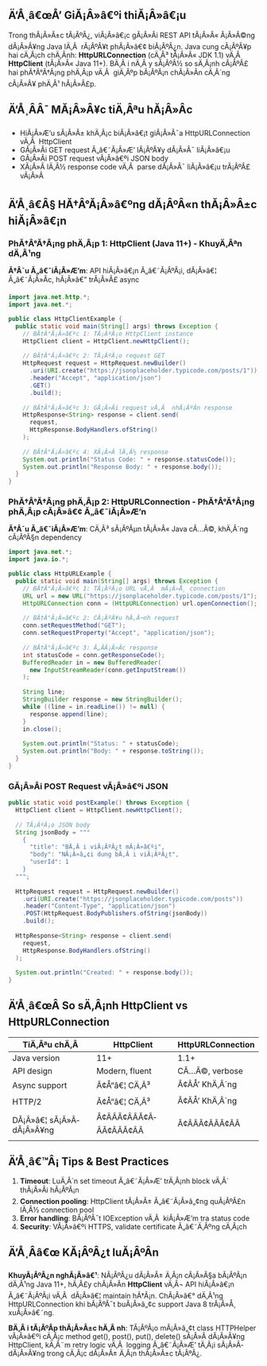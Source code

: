 ﻿## Ä‘Å¸â€œÅ’ GiĂ¡Â»â€ºi thiĂ¡Â»â€¡u
Trong thĂ¡Â»Â±c tĂ¡ÂºÂ¿, viĂ¡Â»â€¡c gĂ¡Â»Âi REST API tĂ¡Â»Â« Ă¡Â»Â©ng dĂ¡Â»Â¥ng Java lÄ‚Â  rĂ¡ÂºÂ¥t phĂ¡Â»â€¢ biĂ¡ÂºÂ¿n. Java cung cĂ¡ÂºÂ¥p hai cÄ‚Â¡ch chÄ‚Â­nh: **HttpURLConnection** (cÄ‚Â³ tĂ¡Â»Â« JDK 1.1) vÄ‚Â  **HttpClient** (tĂ¡Â»Â« Java 11+). BÄ‚Â i nÄ‚Â y sĂ¡ÂºÂ½ so sÄ‚Â¡nh cĂ¡ÂºÂ£ hai phĂ†Â°Ă†Â¡ng phÄ‚Â¡p vÄ‚Â  giÄ‚Âºp bĂ¡ÂºÂ¡n chĂ¡Â»Ân cÄ‚Â´ng cĂ¡Â»Â¥ phÄ‚Â¹ hĂ¡Â»Â£p.

## Ä‘Å¸ÂÂ¯ MĂ¡Â»Â¥c tiÄ‚Âªu hĂ¡Â»Âc
- HiĂ¡Â»Æ’u sĂ¡Â»Â± khÄ‚Â¡c biĂ¡Â»â€¡t giĂ¡Â»Â¯a HttpURLConnection vÄ‚Â  HttpClient
- GĂ¡Â»Â­i GET request Ă„â€˜Ă¡Â»Æ’ lĂ¡ÂºÂ¥y dĂ¡Â»Â¯ liĂ¡Â»â€¡u
- GĂ¡Â»Â­i POST request vĂ¡Â»â€ºi JSON body
- XĂ¡Â»Â­ lÄ‚Â½ response code vÄ‚Â  parse dĂ¡Â»Â¯ liĂ¡Â»â€¡u trĂ¡ÂºÂ£ vĂ¡Â»Â

## Ä‘Å¸â€Â§ HĂ†Â°Ă¡Â»â€ºng dĂ¡ÂºÂ«n thĂ¡Â»Â±c hiĂ¡Â»â€¡n

### PhĂ†Â°Ă†Â¡ng phÄ‚Â¡p 1: HttpClient (Java 11+) - KhuyÄ‚Âªn dÄ‚Â¹ng

**Ă†Â¯u Ă„â€˜iĂ¡Â»Æ’m**: API hiĂ¡Â»â€¡n Ă„â€˜Ă¡ÂºÂ¡i, dĂ¡Â»â€¦ Ă„â€˜Ă¡Â»Âc, hĂ¡Â»â€” trĂ¡Â»Â£ async

```java
import java.net.http.*;
import java.net.*;

public class HttpClientExample {
  public static void main(String[] args) throws Exception {
    // BĂ†Â°Ă¡Â»â€ºc 1: TĂ¡ÂºÂ¡o HttpClient instance
    HttpClient client = HttpClient.newHttpClient();
    
    // BĂ†Â°Ă¡Â»â€ºc 2: TĂ¡ÂºÂ¡o request GET
    HttpRequest request = HttpRequest.newBuilder()
      .uri(URI.create("https://jsonplaceholder.typicode.com/posts/1"))
      .header("Accept", "application/json")
      .GET()
      .build();
    
    // BĂ†Â°Ă¡Â»â€ºc 3: GĂ¡Â»Â­i request vÄ‚Â  nhĂ¡ÂºÂ­n response
    HttpResponse<String> response = client.send(
      request, 
      HttpResponse.BodyHandlers.ofString()
    );
    
    // BĂ†Â°Ă¡Â»â€ºc 4: XĂ¡Â»Â­ lÄ‚Â½ response
    System.out.println("Status Code: " + response.statusCode());
    System.out.println("Response Body: " + response.body());
  }
}
```

### PhĂ†Â°Ă†Â¡ng phÄ‚Â¡p 2: HttpURLConnection - PhĂ†Â°Ă†Â¡ng phÄ‚Â¡p cĂ¡Â»â€¢ Ă„â€˜iĂ¡Â»Æ’n

**Ă†Â¯u Ă„â€˜iĂ¡Â»Æ’m**: CÄ‚Â³ sĂ¡ÂºÂµn tĂ¡Â»Â« Java cĂ…Â©, khÄ‚Â´ng cĂ¡ÂºÂ§n dependency

```java
import java.net.*;
import java.io.*;

public class HttpURLExample {
  public static void main(String[] args) throws Exception {
    // BĂ†Â°Ă¡Â»â€ºc 1: TĂ¡ÂºÂ¡o URL vÄ‚Â  mĂ¡Â»Å¸ connection
    URL url = new URL("https://jsonplaceholder.typicode.com/posts/1");
    HttpURLConnection conn = (HttpURLConnection) url.openConnection();
    
    // BĂ†Â°Ă¡Â»â€ºc 2: CĂ¡ÂºÂ¥u hÄ‚Â¬nh request
    conn.setRequestMethod("GET");
    conn.setRequestProperty("Accept", "application/json");
    
    // BĂ†Â°Ă¡Â»â€ºc 3: Ă„ÂĂ¡Â»Âc response
    int statusCode = conn.getResponseCode();
    BufferedReader in = new BufferedReader(
      new InputStreamReader(conn.getInputStream())
    );
    
    String line;
    StringBuilder response = new StringBuilder();
    while ((line = in.readLine()) != null) {
      response.append(line);
    }
    in.close();
    
    System.out.println("Status: " + statusCode);
    System.out.println("Body: " + response.toString());
  }
}
```

### GĂ¡Â»Â­i POST Request vĂ¡Â»â€ºi JSON

```java
public static void postExample() throws Exception {
  HttpClient client = HttpClient.newHttpClient();
  
  // TĂ¡ÂºÂ¡o JSON body
  String jsonBody = """
    {
      "title": "BÄ‚Â i viĂ¡ÂºÂ¿t mĂ¡Â»â€ºi",
      "body": "NĂ¡Â»â„¢i dung bÄ‚Â i viĂ¡ÂºÂ¿t",
      "userId": 1
    }
  """;
  
  HttpRequest request = HttpRequest.newBuilder()
    .uri(URI.create("https://jsonplaceholder.typicode.com/posts"))
    .header("Content-Type", "application/json")
    .POST(HttpRequest.BodyPublishers.ofString(jsonBody))
    .build();
  
  HttpResponse<String> response = client.send(
    request, 
    HttpResponse.BodyHandlers.ofString()
  );
  
  System.out.println("Created: " + response.body());
}
```

## Ä‘Å¸â€œÂ So sÄ‚Â¡nh HttpClient vs HttpURLConnection

| TiÄ‚Âªu chÄ‚Â­ | HttpClient | HttpURLConnection |
|----------|------------|-------------------|
| Java version | 11+ | 1.1+ |
| API design | Modern, fluent | CĂ…Â©, verbose |
| Async support | Ă¢Å“â€¦ CÄ‚Â³ | Ă¢ÂÅ’ KhÄ‚Â´ng |
| HTTP/2 | Ă¢Å“â€¦ CÄ‚Â³ | Ă¢ÂÅ’ KhÄ‚Â´ng |
| DĂ¡Â»â€¦ sĂ¡Â»Â­ dĂ¡Â»Â¥ng | Ă¢Â­ÂĂ¢Â­ÂĂ¢Â­ÂĂ¢Â­ÂĂ¢Â­Â | Ă¢Â­ÂĂ¢Â­ÂĂ¢Â­Â |

## Ä‘Å¸â€™Â¡ Tips & Best Practices
1. **Timeout**: LuÄ‚Â´n set timeout Ă„â€˜Ă¡Â»Æ’ trÄ‚Â¡nh block vÄ‚Â´ thĂ¡Â»Âi hĂ¡ÂºÂ¡n
2. **Connection pooling**: HttpClient tĂ¡Â»Â± Ă„â€˜Ă¡Â»â„¢ng quĂ¡ÂºÂ£n lÄ‚Â½ connection pool
3. **Error handling**: BĂ¡ÂºÂ¯t IOException vÄ‚Â  kiĂ¡Â»Æ’m tra status code
4. **Security**: VĂ¡Â»â€ºi HTTPS, validate certificate Ă„â€˜Ä‚Âºng cÄ‚Â¡ch

## Ä‘Å¸Ââ€œ KĂ¡ÂºÂ¿t luĂ¡ÂºÂ­n
**KhuyĂ¡ÂºÂ¿n nghĂ¡Â»â€¹**: NĂ¡ÂºÂ¿u dĂ¡Â»Â± Ä‚Â¡n cĂ¡Â»Â§a bĂ¡ÂºÂ¡n dÄ‚Â¹ng Java 11+, hÄ‚Â£y chĂ¡Â»Ân **HttpClient** vÄ‚Â¬ API hiĂ¡Â»â€¡n Ă„â€˜Ă¡ÂºÂ¡i vÄ‚Â  dĂ¡Â»â€¦ maintain hĂ†Â¡n. ChĂ¡Â»â€° dÄ‚Â¹ng HttpURLConnection khi bĂ¡ÂºÂ¯t buĂ¡Â»â„¢c support Java 8 trĂ¡Â»Å¸ xuĂ¡Â»â€˜ng.

**BÄ‚Â i tĂ¡ÂºÂ­p thĂ¡Â»Â±c hÄ‚Â nh**: TĂ¡ÂºÂ¡o mĂ¡Â»â„¢t class HTTPHelper vĂ¡Â»â€ºi cÄ‚Â¡c method get(), post(), put(), delete() sĂ¡Â»Â­ dĂ¡Â»Â¥ng HttpClient, kÄ‚Â¨m retry logic vÄ‚Â  logging Ă„â€˜Ă¡Â»Æ’ tÄ‚Â¡i sĂ¡Â»Â­ dĂ¡Â»Â¥ng trong cÄ‚Â¡c dĂ¡Â»Â± Ä‚Â¡n thĂ¡Â»Â±c tĂ¡ÂºÂ¿.
